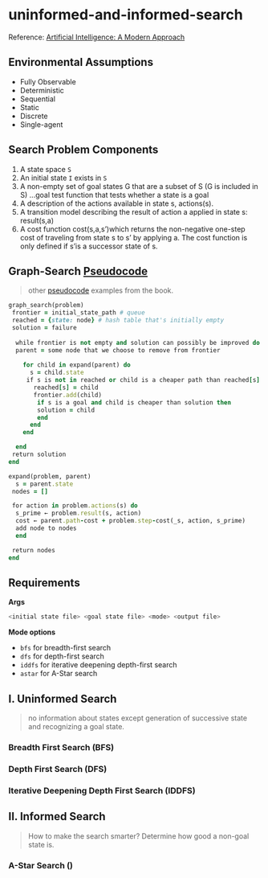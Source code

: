 # uninformed-and-informed-search
Reference: [Artificial Intelligence: A Modern Approach](http://aima.cs.berkeley.edu/)
## Environmental Assumptions
- Fully Observable
- Deterministic
- Sequential 
- Static 
- Discrete 
- Single-agent

## Search Problem Components
1. A state space `S`
2. An initial state `I` exists in `S`
3. A non-empty set of goal states G that are a subset of S (G is included in S) ...goal test function that tests whether a state is a goal
4. A description of the actions available in state s, actions(s).
5. A transition model describing the result of action a applied in state s: result(s,a)
6. A cost function cost(s,a,s’)which returns the non-negative one-step cost of traveling from state s to s’ by applying a.  The cost function is only defined if s’is a successor state of s.

## Graph-Search [Pseudocode](https://github.com/aimacode/aima-pseudocode/blob/master/md/Tree-Search-and-Graph-Search.md)
> other [pseudocode](https://github.com/aimacode/aima-pseudocode/tree/master/md) examples from the book.

```rb
graph_search(problem)
 frontier = initial_state_path # queue
 reached = {state: node} # hash table that's initially empty
 solution = failure
 
  while frontier is not empty and solution can possibly be improved do
  parent = some node that we choose to remove from frontier 
    
    for child in expand(parent) do
      s = child.state
     if s is not in reached or child is a cheaper path than reached[s] then
       reached[s] = child
       frontier.add(child)
        if s is a goal and child is cheaper than solution then
        solution = child
        end
      end
    end

  end
 return solution
end
```

```rb
expand(problem, parent)
  s = parent.state
 nodes = []

 for action in problem.actions(s) do
  s_prime ← problem.result(s, action)
  cost ← parent.path-cost + problem.step-cost(_s, action, s_prime)
  add node to nodes
  end

 return nodes
end
```

## Requirements
**Args**
```zsh
<initial state file> <goal state file> <mode> <output file>
```
**Mode options**
- `bfs` for breadth-first search
- `dfs` for depth-first search
- `iddfs` for iterative deepening depth-first search
- `astar` for A-Star search

## I. Uninformed Search
>no information about states except generation of successive state and recognizing a goal state.

### Breadth First Search (BFS)

### Depth First Search (DFS)

### Iterative Deepening Depth First Search (IDDFS)

## II. Informed Search
>How to make the search smarter? Determine how good a non-goal state is.

### A-Star Search ()
